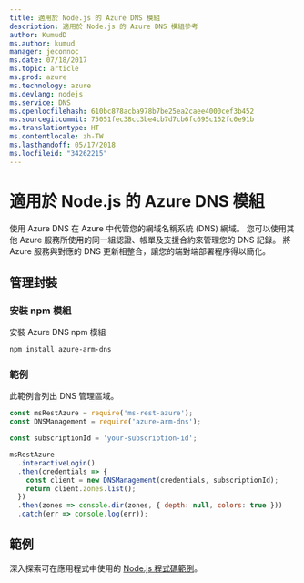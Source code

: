 ```yaml
---
title: 適用於 Node.js 的 Azure DNS 模組
description: 適用於 Node.js 的 Azure DNS 模組參考
author: KumudD
ms.author: kumud
manager: jeconnoc
ms.date: 07/18/2017
ms.topic: article
ms.prod: azure
ms.technology: azure
ms.devlang: nodejs
ms.service: DNS
ms.openlocfilehash: 610bc878acba978b7be25ea2caee4000cef3b452
ms.sourcegitcommit: 75051fec38cc3be4cb7d7cb6fc695c162fc0e91b
ms.translationtype: HT
ms.contentlocale: zh-TW
ms.lasthandoff: 05/17/2018
ms.locfileid: "34262215"
---
```

# <a name="azure-dns-modules-for-nodejs"></a>適用於 Node.js 的 Azure DNS 模組

使用 Azure DNS 在 Azure 中代管您的網域名稱系統 (DNS) 網域。 您可以使用其他 Azure 服務所使用的同一組認證、帳單及支援合約來管理您的 DNS 記錄。 將 Azure 服務與對應的 DNS 更新相整合，讓您的端對端部署程序得以簡化。

## <a name="management-package"></a>管理封裝

### <a name="install-the-npm-module"></a>安裝 npm 模組

安裝 Azure DNS npm 模組

```bash
npm install azure-arm-dns
```

### <a name="example"></a>範例

此範例會列出 DNS 管理區域。

```javascript
const msRestAzure = require('ms-rest-azure');
const DNSManagement = require('azure-arm-dns');

const subscriptionId = 'your-subscription-id';

msRestAzure
  .interactiveLogin()
  .then(credentials => {
    const client = new DNSManagement(credentials, subscriptionId);
    return client.zones.list();
  })
  .then(zones => console.dir(zones, { depth: null, colors: true }))
  .catch(err => console.log(err));
```

## <a name="samples"></a>範例

深入探索可在應用程式中使用的 [Node.js 程式碼範例](https://azure.microsoft.com/resources/samples/?platform=nodejs)。
